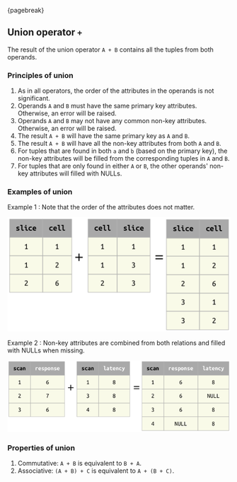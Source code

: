 {pagebreak}

## Union operator `+`
The result of the union operator `A + B` contains all the tuples from both operands.  

### Principles of union
1. As in all operators, the order of the attributes in the operands is not significant.  
1. Operands `A` and `B` must have the same primary key attributes.  Otherwise, an error will be raised.
2. Operands `A` and `B` may not have any common non-key attributes.  Otherwise, an error will be raised.
3. The result `A + B` will have the same primary key as `A` and `B`.
4. The result `A + B` will have all the non-key attributes from both `A` and `B`. 
5. For tuples that are found in both `a` and `b` (based on the primary key), the non-key attributes will be filled from the corresponding tuples in `A` and `B`.
6. For tuples that are only found in either `A` or `B`, the other operands' non-key attributes will filled with NULLs.

### Examples of union

Example 1
:  Note that the order of the attributes does not matter.

![](images/union-example1.png)

Example 2
: Non-key attributes are combined from both relations and filled with NULLs when missing.

![](images/union-example2.png)

### Properties of union

1. Commutative: `A + B` is equivalent to `B + A`.
2. Associative: `(A + B) + C` is equivalent to `A + (B + C)`.
